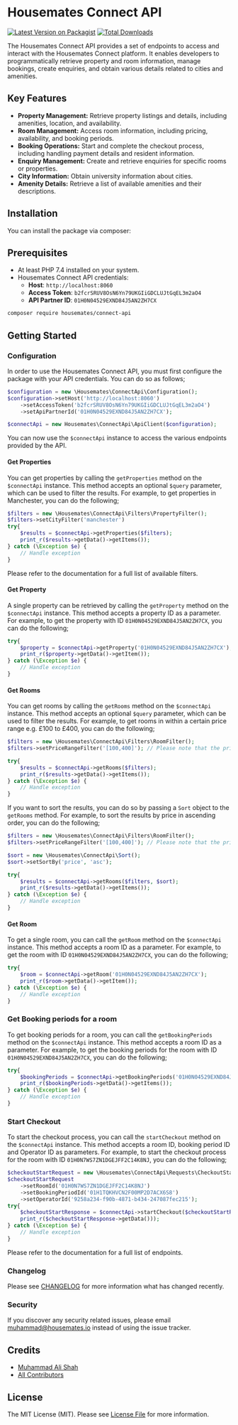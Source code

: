 # Housemates Connect API

[![Latest Version on Packagist](https://img.shields.io/packagist/v/housemates/connect-api.svg?style=flat-square)](https://packagist.org/packages/housemates/connect-api)
[![Total Downloads](https://img.shields.io/packagist/dt/housemates/connect-api.svg?style=flat-square)](https://packagist.org/packages/housemates/connect-api)

The Housemates Connect API provides a set of endpoints to access and interact with the Housemates Connect platform. It
enables developers to programmatically retrieve property and room information, manage bookings, create enquiries, and
obtain various details related to cities and amenities.

## Key Features

- **Property Management:** Retrieve property listings and details, including amenities, location, and availability.
- **Room Management:** Access room information, including pricing, availability, and booking periods.
- **Booking Operations:** Start and complete the checkout process, including handling payment details and resident
  information.
- **Enquiry Management:** Create and retrieve enquiries for specific rooms or properties.
- **City Information:** Obtain university information about cities.
- **Amenity Details:** Retrieve a list of available amenities and their descriptions.

## Installation

You can install the package via composer:

## Prerequisites

- At least PHP 7.4 installed on your system.
- Housemates Connect API credentials:
    - **Host**: `http://localhost:8060`
    - **Access Token**: `b2fcrSRUV8OsN6Yn79UKGIiGDCLUJtGqEL3m2aO4`
    - **API Partner ID**: `01H0N04529EXND84J5AN2ZH7CX`

```bash
composer require housemates/connect-api
```

## Getting Started

### Configuration

In order to use the Housemates Connect API, you must first configure the package with your API credentials. You can do
so as follows;

```php
$configuration = new \Housemates\ConnectApi\Configuration();
$configuration->setHost('http://localhost:8060')
    ->setAccessToken('b2fcrSRUV8OsN6Yn79UKGIiGDCLUJtGqEL3m2aO4')
    ->setApiPartnerId('01H0N04529EXND84J5AN2ZH7CX');

$connectApi = new Housemates\ConnectApi\ApiClient($configuration);
```

You can now use the `$connectApi` instance to access the various endpoints provided by the API.

#### Get Properties

You can get properties by calling the `getProperties` method on the `$connectApi` instance. This method accepts an
optional `$query` parameter, which can be used to filter the results. For example, to get properties in Manchester, you
can do the following;

```php
$filters = new \Housemates\ConnectApi\Filters\PropertyFilter();
$filters->setCityFilter('manchester')
try{
    $results = $connectApi->getProperties($filters);
    print_r($results->getData()->getItems());
} catch (\Exception $e) {
    // Handle exception
}
```

Please refer to the documentation for a full list of available filters.

#### Get Property

A single property can be retrieved by calling the `getProperty` method on the `$connectApi` instance. This method
accepts
a property ID as a parameter. For example, to get the property with ID `01H0N04529EXND84J5AN2ZH7CX`, you can do the
following;

```php
try{
    $property = $connectApi->getProperty('01H0N04529EXND84J5AN2ZH7CX');
    print_r($property->getData()->getItem());
} catch (\Exception $e) {
    // Handle exception
}
```

#### Get Rooms

You can get rooms by calling the `getRooms` method on the `$connectApi` instance. This method accepts an optional
`$query` parameter, which can be used to filter the results. For example, to get rooms in within a certain price range
e.g. £100 to £400, you can do the following;

```php
$filters = new \Housemates\ConnectApi\Filters\RoomFilter();
$filters->setPriceRangeFilter('[100,400]'); // Please note that the price range must be in the format [min,max]

try{
    $results = $connectApi->getRooms($filters);
    print_r($results->getData()->getItems());
} catch (\Exception $e) {
    // Handle exception
}
```

If you want to sort the results, you can do so by passing a `Sort` object to the `getRooms` method. For example, to sort
the results by price in ascending order, you can do the following;

```php
$filters = new \Housemates\ConnectApi\Filters\RoomFilter();
$filters->setPriceRangeFilter('[100,400]'); // Please note that the price range must be in the format [min,max]

$sort = new \Housemates\ConnectApi\Sort();
$sort->setSortBy('price', 'asc');

try{
    $results = $connectApi->getRooms($filters, $sort);
    print_r($results->getData()->getItems());
} catch (\Exception $e) {
    // Handle exception
}
```

#### Get Room

To get a single room, you can call the `getRoom` method on the `$connectApi` instance. This method accepts a room ID as
a parameter. For example, to get the room with ID `01H0N04529EXND84J5AN2ZH7CX`, you can do the following;

```php
try{
    $room = $connectApi->getRoom('01H0N04529EXND84J5AN2ZH7CX');
    print_r($room->getData()->getItem());
} catch (\Exception $e) {
    // Handle exception
}
```

### Get Booking periods for a room

To get booking periods for a room, you can call the `getBookingPeriods` method on the `$connectApi` instance. This
method accepts a room ID as a parameter. For example, to get the booking periods for the room with
ID `01H0N04529EXND84J5AN2ZH7CX`, you can do the following;

```php
try{
    $bookingPeriods = $connectApi->getBookingPeriods('01H0N04529EXND84J5AN2ZH7CX');
    print_r($bookingPeriods->getData()->getItems());
} catch (\Exception $e) {
    // Handle exception
}
```

### Start Checkout

To start the checkout process, you can call the `startCheckout` method on the `$connectApi` instance. This method
accepts a room ID, booking period ID and Operator ID as parameters. For example, to start the checkout process for the
room with ID `01H0N7WS7ZN1DGEJFF2C14K8NJ`, you can do the following;

```php
$checkoutStartRequest = new \Housemates\ConnectApi\Requests\CheckoutStartRequest();
$checkoutStartRequest
    ->setRoomId('01H0N7WS7ZN1DGEJFF2C14K8NJ')
    ->setBookingPeriodId('01H1TQKHVCN2F00MP2D7ACX6S8')
    ->setOperatorId('9258a234-f90b-4871-b434-247087fec215');
try{
    $checkoutStartResponse = $connectApi->startCheckout($checkoutStartRequest);
    print_r($checkoutStartResponse->getData()));
} catch (\Exception $e) {
    // Handle exception
}
```

Please refer to the documentation for a full list of endpoints.

### Changelog

Please see [CHANGELOG](CHANGELOG.md) for more information what has changed recently.

### Security

If you discover any security related issues, please email muhammad@housemates.io instead of using the issue tracker.

## Credits

- [Muhammad Ali Shah](https://github.com/housemates)
- [All Contributors](../../contributors)

## License

The MIT License (MIT). Please see [License File](LICENSE.md) for more information.

